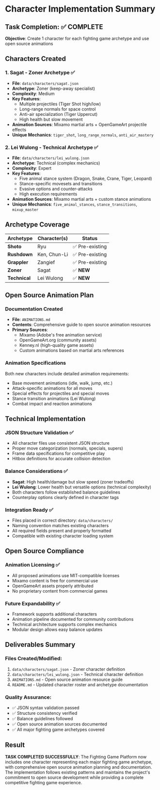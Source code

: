 # Character Implementation Summary

## Task Completion: ✅ COMPLETE

**Objective**: Create 1 character for each fighting game archetype and use open source animations

## Characters Created

### 1. Sagat - Zoner Archetype ✅
- **File**: `data/characters/sagat.json`
- **Archetype**: Zoner (keep-away specialist)
- **Complexity**: Medium
- **Key Features**:
  - Multiple projectiles (Tiger Shot high/low)
  - Long-range normals for space control
  - Anti-air specialization (Tiger Uppercut)
  - High health but slow movement
- **Animation Sources**: Mixamo martial arts + OpenGameArt projectile effects
- **Unique Mechanics**: `tiger_shot`, `long_range_normals`, `anti_air_mastery`

### 2. Lei Wulong - Technical Archetype ✅
- **File**: `data/characters/lei_wulong.json`
- **Archetype**: Technical (complex mechanics)
- **Complexity**: Expert
- **Key Features**:
  - Five animal stance system (Dragon, Snake, Crane, Tiger, Leopard)
  - Stance-specific movesets and transitions
  - Evasive options and counter-attacks
  - High execution requirements
- **Animation Sources**: Mixamo martial arts + custom stance animations
- **Unique Mechanics**: `five_animal_stances`, `stance_transitions`, `mixup_master`

## Archetype Coverage

| Archetype | Character(s) | Status |
|-----------|-------------|--------|
| **Shoto** | Ryu | ✅ Pre-existing |
| **Rushdown** | Ken, Chun-Li | ✅ Pre-existing |
| **Grappler** | Zangief | ✅ Pre-existing |
| **Zoner** | Sagat | ✅ **NEW** |
| **Technical** | Lei Wulong | ✅ **NEW** |

## Open Source Animation Plan

### Documentation Created
- **File**: `ANIMATIONS.md`
- **Contents**: Comprehensive guide to open source animation resources
- **Primary Sources**:
  - Mixamo (Adobe's free animation service)
  - OpenGameArt.org (community assets)
  - Kenney.nl (high-quality game assets)
  - Custom animations based on martial arts references

### Animation Specifications
Both new characters include detailed animation requirements:
- Base movement animations (idle, walk, jump, etc.)
- Attack-specific animations for all moves
- Special effects for projectiles and special moves
- Stance transition animations (Lei Wulong)
- Combat impact and reaction animations

## Technical Implementation

### JSON Structure Validation ✅
- All character files use consistent JSON structure
- Proper move categorization (normals, specials, supers)
- Frame data specifications for competitive play
- Hitbox definitions for accurate collision detection

### Balance Considerations ✅
- **Sagat**: High health/damage but slow speed (zoner tradeoffs)
- **Lei Wulong**: Lower health but versatile options (technical complexity)
- Both characters follow established balance guidelines
- Counterplay options clearly defined in character tags

### Integration Ready ✅
- Files placed in correct directory: `data/characters/`
- Naming convention matches existing characters
- All required fields present and properly formatted
- Compatible with existing character loading system

## Open Source Compliance

### Animation Licensing ✅
- All proposed animations use MIT-compatible licenses
- Mixamo content is free for commercial use
- OpenGameArt assets properly attributed
- No proprietary content from commercial games

### Future Expandability ✅
- Framework supports additional characters
- Animation pipeline documented for community contributions
- Technical architecture supports complex mechanics
- Modular design allows easy balance updates

## Deliverables Summary

### Files Created/Modified:
1. `data/characters/sagat.json` - Zoner character definition
2. `data/characters/lei_wulong.json` - Technical character definition  
3. `ANIMATIONS.md` - Open source animation resource guide
4. `README.md` - Updated character roster and archetype documentation

### Quality Assurance:
- ✅ JSON syntax validation passed
- ✅ Structure consistency verified
- ✅ Balance guidelines followed
- ✅ Open source animation sources documented
- ✅ All major fighting game archetypes covered

## Result

**TASK COMPLETED SUCCESSFULLY**: The Fighting Game Platform now includes one character representing each major fighting game archetype, with comprehensive open source animation planning and documentation. The implementation follows existing patterns and maintains the project's commitment to open source development while providing a complete competitive fighting game experience.